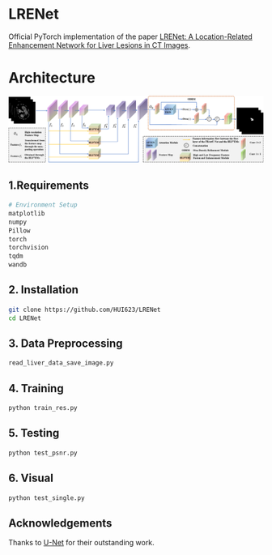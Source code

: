 # LRENet
Official PyTorch implementation of the paper [LRENet: A Location-Related Enhancement Network for Liver Lesions in CT Images](https://iopscience.iop.org/article/10.1088/1361-6560/ad1d6b/meta).

# Architecture

![LRENet](https://github.com/HUI623/FRAttU-Net/blob/main/FRAttU-Net%20architecture.png)
## 1.Requirements
```bash
# Environment Setup  
matplotlib
numpy
Pillow
torch
torchvision
tqdm
wandb
```
## 2. Installation
```bash
git clone https://github.com/HUI623/LRENet 
cd LRENet 
```
## 3. Data Preprocessing

```bash
read_liver_data_save_image.py
```

## 4. Training
```bash
python train_res.py
```
## 5. Testing
```bash
python test_psnr.py
```
## 6. Visual
```bash
python test_single.py
```
## Acknowledgements
Thanks to [U-Net](https://github.com/milesial/Pytorch-UNet/tree/master) for their outstanding work.

